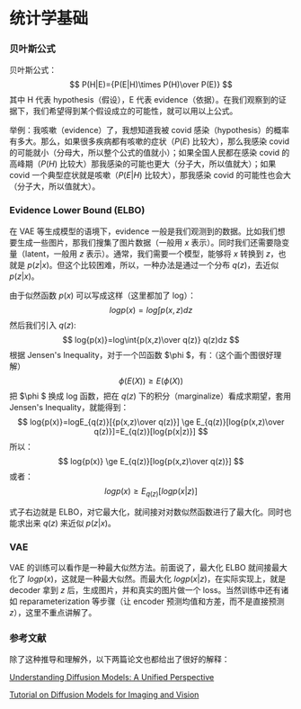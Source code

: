# 统计学基础

### 贝叶斯公式

贝叶斯公式：
$$
P(H|E)={P(E|H)\times P(H)\over P(E)}
$$
其中 H 代表 hypothesis（假设），E 代表 evidence（依据）。在我们观察到的证据下，我们希望得到某个假设成立的可能性，就可以用以上公式。

举例：我咳嗽（evidence）了，我想知道我被 covid 感染（hypothesis）的概率有多大。那么，如果很多疾病都有咳嗽的症状（$P(E)$ 比较大），那么我感染 covid 的可能就小（分母大，所以整个公式的值就小）；如果全国人民都在感染 covid 的高峰期（$P(H)$ 比较大）那我感染的可能也更大（分子大，所以值就大）；如果 covid 一个典型症状就是咳嗽（$P(E|H)$ 比较大），那我感染 covid 的可能性也会大（分子大，所以值就大）。

### Evidence Lower Bound (ELBO)

在 VAE 等生成模型的语境下，evidence 一般是我们观测到的数据。比如我们想要生成一些图片，那我们搜集了图片数据（一般用 $x$ 表示）。同时我们还需要隐变量（latent，一般用 $z$ 表示）。通常，我们需要一个模型，能够将 $x$ 转换到 $z$，也就是 $p(z|x)$。但这个比较困难，所以，一种办法是通过一个分布 $q(z)$，去近似 $p(z|x)$。

由于似然函数 $p(x)$ 可以写成这样（这里都加了 log）：
$$
log{p(x)}=log\int{p(x,z)}dz
$$
然后我们引入 $q(z)$:
$$
log{p(x)}=log\int{p(x,z)\over q(z)} q(z)dz
$$
根据 Jensen's Inequality，对于一个凹函数 $\phi $，有：（这个画个图很好理解）
$$
\phi(E(X)) \ge E(\phi (X))
$$
把 $\phi $ 换成 log 函数，把在 $q(z)$ 下的积分（marginalize）看成求期望，套用 Jensen's Inequality，就能得到：
$$
log{p(x)}=logE_{q(z)}[{p(x,z)\over q(z)}] \ge E_{q(z)}[log{p(x,z)\over q(z)}]=E_{q(z)}[log{p(x|z)}]
$$
所以：
$$
log{p(x)} \ge E_{q(z)}[log{p(x,z)\over q(z)}]
$$
或者：
$$
log{p(x)} \ge E_{q(z)}[log{p(x|z)}]
$$


式子右边就是 ELBO，对它最大化，就间接对对数似然函数进行了最大化。同时也能求出来 $q(z)$ 来近似 $p(z|x)$。

### VAE

VAE 的训练可以看作是一种最大似然方法。前面说了，最大化 ELBO 就间接最大化了 $logp(x)$，这就是一种最大似然。而最大化 $logp(x|z)$，在实际实现上，就是 decoder 拿到 $z$ 后，生成图片，并和真实的图片做一个 loss。当然训练中还有诸如 reparameterization 等步骤（让 encoder 预测均值和方差，而不是直接预测 $z$），这里不重点讲解了。

### 参考文献

除了这种推导和理解外，以下两篇论文也都给出了很好的解释：

[Understanding Diffusion Models: A Unified Perspective](https://arxiv.org/abs/2208.11970)

[Tutorial on Diffusion Models for Imaging and Vision](https://arxiv.org/abs/2403.18103)